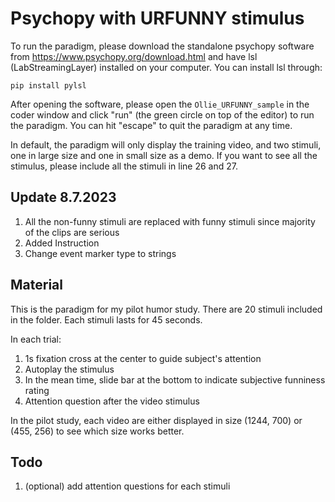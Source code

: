 # Psychopy with URFUNNY stimulus

To run the paradigm, please download the standalone psychopy software from https://www.psychopy.org/download.html and have lsl (LabStreamingLayer) installed on your computer. You can install lsl through: 

`pip install pylsl`

After opening the software, please open the `Ollie_URFUNNY_sample` in the coder window and click "run" (the green circle on top of the editor) to run the paradigm. You can hit "escape" to quit the paradigm at any time. 

In default, the paradigm will only display the training video, and two stimuli, one in large size and one in small size as a demo. If you want to see all the stimulus, please include all the stimuli in line 26 and 27. 


## Update 8.7.2023
1. All the non-funny stimuli are replaced with funny stimuli since majority of the clips are serious 
2. Added Instruction 
3. Change event marker type to strings 

## Material
This is the paradigm for my pilot humor study. There are 20 stimuli included in the folder. Each stimuli lasts for 45 seconds. 

In each trial: 
1. 1s fixation cross at the center to guide subject's attention 
2. Autoplay the stimulus
3. In the mean time, slide bar at the bottom to indicate subjective funniness rating 
4. Attention question after the video stimulus 

In the pilot study, each video are either displayed in size (1244, 700) or (455, 256) to see which size works better. 

## Todo
1. (optional) add attention questions for each stimuli 